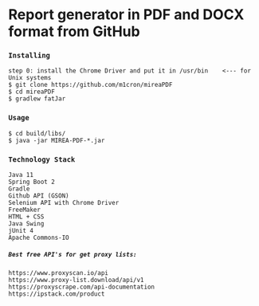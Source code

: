 # Report generator in PDF and DOCX format from GitHub

### `Installing`

```
step 0: install the Chrome Driver and put it in /usr/bin    <--- for Unix systems
$ git clone https://github.com/m1cron/mireaPDF
$ cd mireaPDF
$ gradlew fatJar
```

### `Usage`

```
$ cd build/libs/
$ java -jar MIREA-PDF-*.jar 
```

### `Technology Stack`
```
Java 11
Spring Boot 2
Gradle
Github API (GSON)
Selenium API with Chrome Driver
FreeMaker
HTML + CSS
Java Swing
jUnit 4
Apache Commons-IO
```


##### `Best free API's for get proxy lists:`
```https://www.proxyscan.io/api``` <br/>
```https://www.proxy-list.download/api/v1``` <br/>
```https://proxyscrape.com/api-documentation``` <br/>
```https://ipstack.com/product``` <br/>

